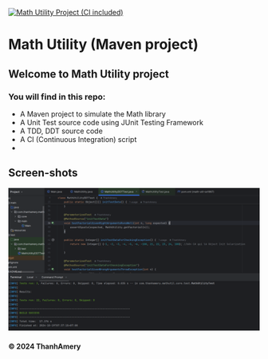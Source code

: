 [![Math Utility Project (CI included)](https://github.com/ThanhAmery/math-util-se1867/actions/workflows/ci-script.yml/badge.svg)](https://github.com/ThanhAmery/math-util-se1867/actions/workflows/ci-script.yml)

# Math Utility (Maven project)

## Welcome to Math Utility project
### You will find in this repo:
* A Maven project to simulate the Math library 
* A Unit Test source code using JUnit Testing Framework
* A TDD, DDT source code
* A CI (Continuous Integration) script
*
## Screen-shots
![Junit with Maven](https://github.com/ThanhAmery/math-util-se1867/blob/main/screenshots/JUnit%20with%20Maven.png)

#### &#169; 2024 ThanhAmery